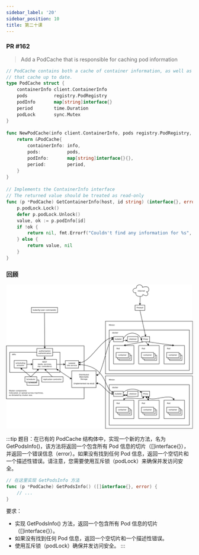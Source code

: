```yaml
---
sidebar_label: '20'
sidebar_position: 10
title: 第二十课
---
```


### PR #162
> Add a PodCache that is responsible for caching pod information


```go
// PodCache contains both a cache of container information, as well as the mechanism for keeping
// that cache up to date.
type PodCache struct {
	containerInfo client.ContainerInfo
	pods          registry.PodRegistry
	podInfo       map[string]interface{}
	period        time.Duration
	podLock       sync.Mutex
}

func NewPodCache(info client.ContainerInfo, pods registry.PodRegistry, period time.Duration) *PodCache {
	return &PodCache{
		containerInfo: info,
		pods:          pods,
		podInfo:       map[string]interface{}{},
		period:        period,
	}
}

// Implements the ContainerInfo interface
// The returned value should be treated as read-only
func (p *PodCache) GetContainerInfo(host, id string) (interface{}, error) {
	p.podLock.Lock()
	defer p.podLock.Unlock()
	value, ok := p.podInfo[id]
	if !ok {
		return nil, fmt.Errorf("Couldn't find any information for %s", id)
	} else {
		return value, nil
	}
}

```

### 回顾

![](https://raw.githubusercontent.com/mouuii/picture/master/%E6%88%AA%E5%B1%8F2023-04-28%20%E4%B8%8B%E5%8D%884.13.03.png)

:::tip
题目：在已有的 PodCache 结构体中，实现一个新的方法，名为 GetPodsInfo()，该方法将返回一个包含所有 Pod 信息的切片（[]interface{}），并返回一个错误信息（error）。如果没有找到任何 Pod 信息，返回一个空切片和一个描述性错误。请注意，您需要使用互斥锁（podLock）来确保并发访问安全。

```go
// 在这里实现 GetPodsInfo 方法
func (p *PodCache) GetPodsInfo() ([]interface{}, error) {
	// ...
}

```

要求：

- 实现 GetPodsInfo() 方法，返回一个包含所有 Pod 信息的切片（[]interface{}）。
- 如果没有找到任何 Pod 信息，返回一个空切片和一个描述性错误。
- 使用互斥锁（podLock）确保并发访问安全。
:::